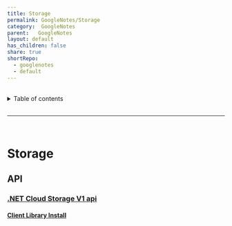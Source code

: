 ```yaml
---  
title: Storage  
permalink: GoogleNotes/Storage  
category:  GoogleNotes  
parent:   GoogleNotes  
layout: default  
has_children: false  
share: true  
shortRepo:  
  - googlenotes  
  - default            
---  
```

  
  
<br/>            
  
<details markdown="block">                  
<summary>                  
Table of contents                  
</summary>                  
{: .text-delta }                  
1. TOC                  
{:toc}                  
</details>                  
  
<br/>                  
  
***                  
  
<br/>  
  
# Storage  
  
## API  
  
### [.NET Cloud Storage V1 api](https://cloud.google.com/dotnet/docs/reference/Google.Cloud.Storage.V1/latest)  
  
#### [Client Library Install](https://cloud.google.com/storage/docs/reference/libraries#client-libraries-install-csharp)